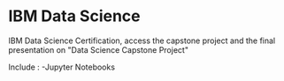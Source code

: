 # IBM Data Science
IBM Data Science Certification, access the capstone project and the final presentation on "Data Science Capstone Project"

Include :
-Jupyter Notebooks
